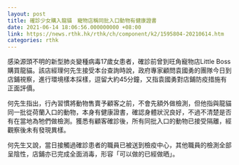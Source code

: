 ```yaml
---
layout: post
title: 確診少女購入龍貓　寵物店稱同批入口動物有健康證書
date: 2021-06-14 18:06:56.000000000 +08:00
link: https://news.rthk.hk/rthk/ch/component/k2/1595804-20210614.htm
categories: rthk
---
```


感染源頭不明的新型肺炎變種病毒17歲女患者，確診前曾到旺角寵物店Little Boss購買龍貓。該店經理何先生接受本台查詢時說，政府專家顧問袁國勇的團隊今日到店鋪視察，進行環境樣本採樣，逗留大約45分鐘，又指袁國勇對店鋪防疫措施有正面評價。

何先生指出，行內習慣將動物售賣予顧客之前，不會先額外做檢測，但他指與龍貓同一批從荷蘭入口的動物，本身有健康證書，確認身體狀況良好，不過不清楚是否有在當地為牠們做檢測。獲悉有顧客確診後，所有同批入口的動物已接受隔離，經觀察後未有發現異樣。

何先生又說，當日接觸過確診患者的職員已被送到檢疫中心，其他職員的檢測全部呈陰性，店鋪亦已完成全面消毒，形容「可以做的已經做晒」。
